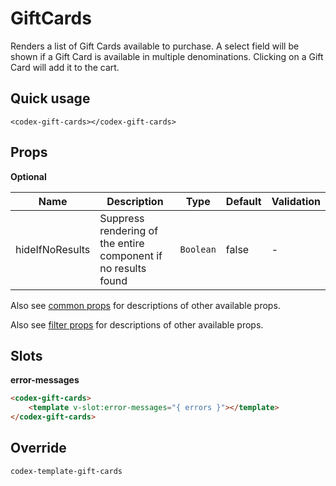 # GiftCards

Renders a list of Gift Cards available to purchase.  A select field will be shown if a Gift Card is available in multiple denominations.  Clicking on a Gift Card will add it  to the cart.

## Quick usage

```vue
<codex-gift-cards></codex-gift-cards>
```

## Props

**Optional**

| Name | Description                                                    | Type      | Default | Validation |
|------|----------------------------------------------------------------|-----------|---------|---------|
| hideIfNoResults | Suppress rendering of the entire component if no results found | `Boolean` | false   | - |

Also see [common props](./shared/CommonProps.md) for descriptions of other available props.

Also see [filter props](./shared/FilterProps.md) for descriptions of other available props.


## Slots

**error-messages**

```html
<codex-gift-cards>
	<template v-slot:error-messages="{ errors }"></template>
</codex-gift-cards>
```

## Override

`
codex-template-gift-cards
`